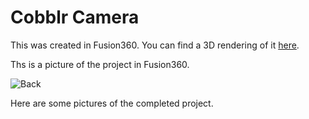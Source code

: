 # Cobblr Camera

This was created in Fusion360. You can find a 3D rendering of it [here](http://a360.co/2j9tTPW).

Ths is a picture of the project in Fusion360.

![Back](photos/camera_cad.jpg?raw=true "camera")

Here are some pictures of the completed project.


  

